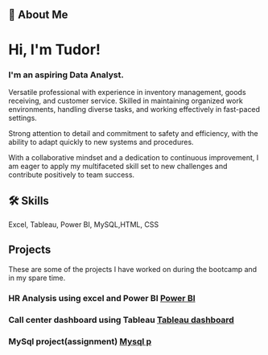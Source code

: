 
## 🚀 About Me
# Hi, I'm Tudor! 
### I'm an aspiring Data Analyst.

Versatile professional with experience in inventory management, goods receiving, and customer service. Skilled in maintaining organized work environments, handling diverse tasks, and working effectively in fast-paced settings.

Strong attention to detail and commitment to safety and efficiency, with the ability to adapt quickly to new systems and procedures.

With a collaborative mindset and a dedication to continuous improvement, I am eager to apply my multifaceted skill set to new challenges and contribute positively to team success.


## 🛠 Skills
Excel, Tableau, Power BI, MySQL,HTML, CSS


## Projects
These are some of the projects I have worked on during the bootcamp and in my spare time.

### HR Analysis using excel and Power BI <a href= "https://github.com/startdragon/PowerBI" title="Power BI project">Power BI</a>
### Call center dashboard using Tableau <a href ="https://github.com/startdragon/Tableau/tree/main">Tableau dashboard </a>
### MySql project(assignment) <a href ="https://github.com/startdragon/Mysql" > Mysql p</a>
